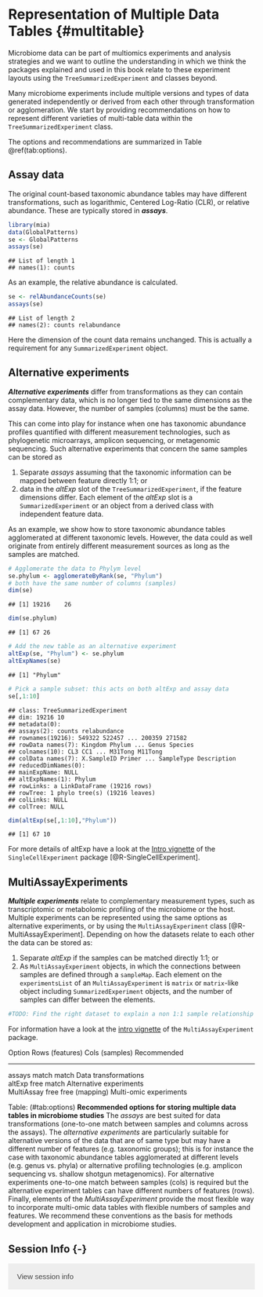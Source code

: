 # Representation of Multiple Data Tables {#multitable}

<script>
document.addEventListener("click", function (event) {
    if (event.target.classList.contains("rebook-collapse")) {
        event.target.classList.toggle("active");
        var content = event.target.nextElementSibling;
        if (content.style.display === "block") {
            content.style.display = "none";
        } else {
            content.style.display = "block";
        }
    }
})
</script>

<style>
.rebook-collapse {
  background-color: #eee;
  color: #444;
  cursor: pointer;
  padding: 18px;
  width: 100%;
  border: none;
  text-align: left;
  outline: none;
  font-size: 15px;
}

.rebook-content {
  padding: 0 18px;
  display: none;
  overflow: hidden;
  background-color: #f1f1f1;
}
</style>

Microbiome data can be part of multiomics experiments and analysis strategies
and we want to outline the understanding in which we think the packages 
explained and used in this book relate to these experiment layouts
using the `TreeSummarizedExperiment` and classes beyond.

Many microbiome experiments include multiple versions and types of
data generated independently or derived from each other through transformation
or agglomeration. We start by providing recommendations on how to represent
different varieties of multi-table data within the
`TreeSummarizedExperiment` class.

The options and recommendations are summarized in Table \@ref(tab:options).


## Assay data

The original count-based taxonomic abundance tables may have different 
transformations, such as logarithmic, Centered Log-Ratio (CLR), or relative 
abundance. These are typically stored in _**assays**_.


```r
library(mia)
data(GlobalPatterns)
se <- GlobalPatterns
assays(se)
```

```
## List of length 1
## names(1): counts
```

As an example, the relative abundance is calculated.


```r
se <- relAbundanceCounts(se)
assays(se)
```

```
## List of length 2
## names(2): counts relabundance
```

Here the dimension of the count data remains unchanged. This is
actually a requirement for any `SummarizedExperiment` object.


## Alternative experiments

_**Alternative experiments**_ differ from transformations as they can
contain complementary data, which is no longer tied to the same
dimensions as the assay data. However, the number of samples (columns)
must be the same.

This can come into play for instance when one has taxonomic abundance
profiles quantified with different measurement technologies, such as
phylogenetic microarrays, amplicon sequencing, or metagenomic
sequencing. Such alternative experiments that concern the same samples
can be stored as

1. Separate _assays_ assuming that the taxonomic information can be mapped 
between feature directly 1:1; or 
2. data in the _altExp_ slot of the `TreeSummarizedExperiment`, if the feature 
dimensions differ. Each element of the _altExp_ slot is a `SummarizedExperiment`
or an object from a derived class with independent feature data.


As an example, we show how to store taxonomic abundance tables
agglomerated at different taxonomic levels. However, the data could as
well originate from entirely different measurement sources as long as
the samples are matched.


```r
# Agglomerate the data to Phylym level
se.phylum <- agglomerateByRank(se, "Phylum")
# both have the same number of columns (samples)
dim(se)
```

```
## [1] 19216    26
```

```r
dim(se.phylum)
```

```
## [1] 67 26
```

```r
# Add the new table as an alternative experiment
altExp(se, "Phylum") <- se.phylum
altExpNames(se)
```

```
## [1] "Phylum"
```

```r
# Pick a sample subset: this acts on both altExp and assay data
se[,1:10]
```

```
## class: TreeSummarizedExperiment 
## dim: 19216 10 
## metadata(0):
## assays(2): counts relabundance
## rownames(19216): 549322 522457 ... 200359 271582
## rowData names(7): Kingdom Phylum ... Genus Species
## colnames(10): CL3 CC1 ... M31Tong M11Tong
## colData names(7): X.SampleID Primer ... SampleType Description
## reducedDimNames(0):
## mainExpName: NULL
## altExpNames(1): Phylum
## rowLinks: a LinkDataFrame (19216 rows)
## rowTree: 1 phylo tree(s) (19216 leaves)
## colLinks: NULL
## colTree: NULL
```

```r
dim(altExp(se[,1:10],"Phylum"))
```

```
## [1] 67 10
```

For more details of altExp have a look at the [Intro vignette](https://bioconductor.org/packages/release/bioc/vignettes/SingleCellExperiment/inst/doc/intro.html) of the 
`SingleCellExperiment` package [@R-SingleCellExperiment].



## MultiAssayExperiments

_**Multiple experiments**_ relate to complementary measurement types,
such as transcriptomic or metabolomic profiling of the microbiome or
the host. Multiple experiments can be represented using the same
options as alternative experiments, or by using the
`MultiAssayExperiment` class [@R-MultiAssayExperiment]. Depending on how the 
datasets relate to each other the data can be stored as:

1. Separate _altExp_ if the samples can be matched directly 1:1; or
2. As `MultiAssayExperiment` objects, in which the connections between
samples are defined through a `sampleMap`. Each element on the
`experimentsList` of an `MultiAssayExperiment` is `matrix` or
`matrix`-like object including `SummarizedExperiment` objects, and the
number of samples can differ between the elements.



```r
#TODO: Find the right dataset to explain a non 1:1 sample relationship
```


For information have a look at the [intro vignette](https://bioconductor.org/packages/release/bioc/vignettes/MultiAssayExperiment/inst/doc/MultiAssayExperiment.html) of the `MultiAssayExperiment` package.  

 
   Option   Rows (features)    Cols (samples)               Recommended  
---------   --------------    ---------------  ------------------------
   assays  	     match              match       Data transformations  
   altExp             free              match    Alternative experiments  
MultiAssay            free      free (mapping)    Multi-omic experiments    

Table: (\#tab:options) **Recommended options for storing multiple data tables in microbiome studies** The _assays_ are best suited for data transformations (one-to-one match between samples and columns across the assays). The _alternative experiments_ are particularly suitable for alternative versions of the data that are of same type but may have a different number of features (e.g. taxonomic groups); this is for instance the case with taxonomic abundance tables agglomerated at different levels (e.g. genus vs. phyla) or alternative profiling technologies (e.g. amplicon sequencing vs. shallow shotgun metagenomics). For alternative experiments one-to-one match between samples (cols) is required but the alternative experiment tables can have different numbers of features (rows). Finally, elements of the _MultiAssayExperiment_ provide the most flexible way to incorporate multi-omic data tables with flexible numbers of samples and features. We recommend these conventions as the basis for methods development and application in microbiome studies.




## Session Info {-}

<button class="rebook-collapse">View session info</button>
<div class="rebook-content">
```
R version 4.1.0 (2021-05-18)
Platform: x86_64-pc-linux-gnu (64-bit)
Running under: Ubuntu 20.04.2 LTS

Matrix products: default
BLAS/LAPACK: /usr/lib/x86_64-linux-gnu/openblas-pthread/libopenblasp-r0.3.8.so

locale:
 [1] LC_CTYPE=en_US.UTF-8       LC_NUMERIC=C              
 [3] LC_TIME=en_US.UTF-8        LC_COLLATE=en_US.UTF-8    
 [5] LC_MONETARY=en_US.UTF-8    LC_MESSAGES=C             
 [7] LC_PAPER=en_US.UTF-8       LC_NAME=C                 
 [9] LC_ADDRESS=C               LC_TELEPHONE=C            
[11] LC_MEASUREMENT=en_US.UTF-8 LC_IDENTIFICATION=C       

attached base packages:
[1] stats4    stats     graphics  grDevices utils     datasets  methods  
[8] base     

other attached packages:
 [1] mia_1.1.9                      TreeSummarizedExperiment_2.1.4
 [3] Biostrings_2.61.2              XVector_0.33.0                
 [5] SingleCellExperiment_1.15.1    SummarizedExperiment_1.23.1   
 [7] Biobase_2.53.0                 GenomicRanges_1.45.0          
 [9] GenomeInfoDb_1.29.3            IRanges_2.27.0                
[11] S4Vectors_0.31.0               BiocGenerics_0.39.1           
[13] MatrixGenerics_1.5.3           matrixStats_0.60.0            
[15] BiocStyle_2.21.3               rebook_1.3.0                  

loaded via a namespace (and not attached):
 [1] ggbeeswarm_0.6.0            colorspace_2.0-2           
 [3] ellipsis_0.3.2              scuttle_1.3.1              
 [5] BiocNeighbors_1.11.0        ggrepel_0.9.1              
 [7] bit64_4.0.5                 fansi_0.5.0                
 [9] decontam_1.13.0             splines_4.1.0              
[11] codetools_0.2-18            sparseMatrixStats_1.5.2    
[13] cachem_1.0.5                knitr_1.33                 
[15] scater_1.21.3               jsonlite_1.7.2             
[17] cluster_2.1.2               graph_1.71.2               
[19] BiocManager_1.30.16         compiler_4.1.0             
[21] assertthat_0.2.1            Matrix_1.3-4               
[23] fastmap_1.1.0               lazyeval_0.2.2             
[25] BiocSingular_1.9.1          htmltools_0.5.1.1          
[27] tools_4.1.0                 rsvd_1.0.5                 
[29] gtable_0.3.0                glue_1.4.2                 
[31] GenomeInfoDbData_1.2.6      reshape2_1.4.4             
[33] dplyr_1.0.7                 Rcpp_1.0.7                 
[35] jquerylib_0.1.4             vctrs_0.3.8                
[37] ape_5.5                     nlme_3.1-152               
[39] DECIPHER_2.21.0             DelayedMatrixStats_1.15.2  
[41] xfun_0.25                   stringr_1.4.0              
[43] beachmat_2.9.1              lifecycle_1.0.0            
[45] irlba_2.3.3                 XML_3.99-0.6               
[47] zlibbioc_1.39.0             MASS_7.3-54                
[49] scales_1.1.1                parallel_4.1.0             
[51] yaml_2.2.1                  memoise_2.0.0              
[53] gridExtra_2.3               ggplot2_3.3.5              
[55] sass_0.4.0                  stringi_1.7.3              
[57] RSQLite_2.2.7               ScaledMatrix_1.1.0         
[59] tidytree_0.3.4              permute_0.9-5              
[61] filelock_1.0.2              BiocParallel_1.27.3        
[63] rlang_0.4.11                pkgconfig_2.0.3            
[65] bitops_1.0-7                evaluate_0.14              
[67] lattice_0.20-44             purrr_0.3.4                
[69] treeio_1.17.2               CodeDepends_0.6.5          
[71] bit_4.0.4                   tidyselect_1.1.1           
[73] plyr_1.8.6                  magrittr_2.0.1             
[75] bookdown_0.22               R6_2.5.0                   
[77] generics_0.1.0              DelayedArray_0.19.1        
[79] DBI_1.1.1                   mgcv_1.8-36                
[81] pillar_1.6.2                RCurl_1.98-1.3             
[83] tibble_3.1.3                dir.expiry_1.1.0           
[85] crayon_1.4.1                utf8_1.2.2                 
[87] rmarkdown_2.10              viridis_0.6.1              
[89] grid_4.1.0                  blob_1.2.2                 
[91] vegan_2.5-7                 digest_0.6.27              
[93] tidyr_1.1.3                 munsell_0.5.0              
[95] DirichletMultinomial_1.35.0 beeswarm_0.4.0             
[97] viridisLite_0.4.0           vipor_0.4.5                
[99] bslib_0.2.5.1              
```
</div>
